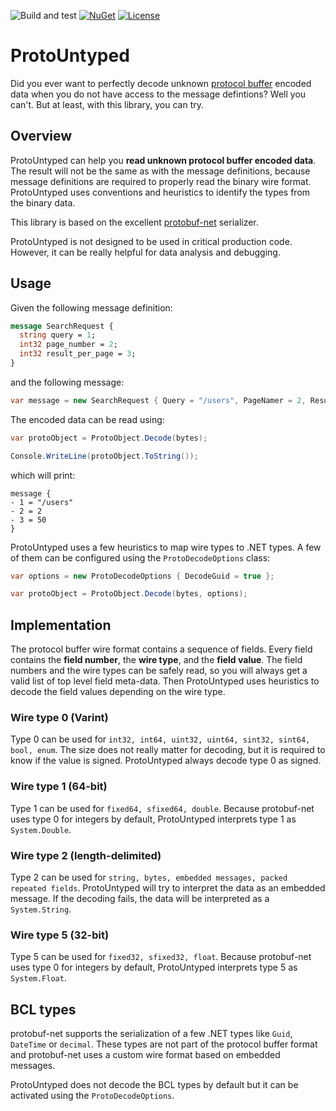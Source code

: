 ![Build and test](https://github.com/ocoanet/ProtoUntyped/workflows/Build%20and%20test/badge.svg)
[![NuGet](https://img.shields.io/nuget/v/ProtoUntyped)](https://www.nuget.org/packages/ProtoUntyped/)
[![License](https://img.shields.io/badge/license-MIT-blue.svg)](LICENSE.md)

# ProtoUntyped

Did you ever want to perfectly decode unknown [protocol buffer](https://developers.google.com/protocol-buffers) encoded data when you do not have access to the message defintions? Well you can't. But at least, with this library, you can try.

## Overview

ProtoUntyped can help you **read unknown protocol buffer encoded data**. The result will not be the same as with the message definitions, because message definitions are required to properly read the binary wire format. ProtoUntyped uses conventions and heuristics to identify the types from the binary data.

This library is based on the excellent [protobuf-net](https://github.com/protobuf-net/protobuf-net) serializer.

ProtoUntyped is not designed to be used in critical production code. However, it can be really helpful for data analysis and debugging.

## Usage

Given the following message definition:

```protobuf
message SearchRequest {
  string query = 1;
  int32 page_number = 2;
  int32 result_per_page = 3;
}
```
and the following message:
```cs
var message = new SearchRequest { Query = "/users", PageNamer = 2, ResultPerPage = 50 };
```

The encoded data can be read using:

```cs
var protoObject = ProtoObject.Decode(bytes);

Console.WriteLine(protoObject.ToString());
```

which will print:

```
message {
- 1 = "/users"
- 2 = 2
- 3 = 50
}
```

ProtoUntyped uses a few heuristics to map wire types to .NET types. A few of them can be configured using the `ProtoDecodeOptions` class:

```cs
var options = new ProtoDecodeOptions { DecodeGuid = true };

var protoObject = ProtoObject.Decode(bytes, options);
```

## Implementation

The protocol buffer wire format contains a sequence of fields. Every field contains the **field number**, the **wire type**, and the **field value**. The field numbers and the wire types can be safely read, so you will always get a valid list of top level field meta-data. Then ProtoUntyped uses heuristics to decode the field values depending on the wire type.

### Wire type 0 (Varint)
Type 0 can be used for `int32, int64, uint32, uint64, sint32, sint64, bool, enum`. The size does not really matter for decoding, but it is required to know if the value is signed. ProtoUntyped always decode type 0 as signed.

### Wire type 1 (64-bit)
Type 1 can be used for `fixed64, sfixed64, double`. Because protobuf-net uses type 0 for integers by default, ProtoUntyped interprets type 1 as `System.Double`.

### Wire type 2 (length-delimited)
Type 2 can be used for `string, bytes, embedded messages, packed repeated fields`. ProtoUntyped will try to interpret the data as an embedded message. If the decoding fails, the data will be interpreted as a `System.String`.

### Wire type 5 (32-bit)
Type 5 can be used for `fixed32, sfixed32, float`. Because protobuf-net uses type 0 for integers by default, ProtoUntyped interprets type 5 as `System.Float`.

## BCL types

protobuf-net supports the serialization of a few .NET types like `Guid`, `DateTime` or `decimal`. These types are not part of the protocol buffer format and protobuf-net uses a custom wire format based on embedded messages.

ProtoUntyped does not decode the BCL types by default but it can be activated using the `ProtoDecodeOptions`.

